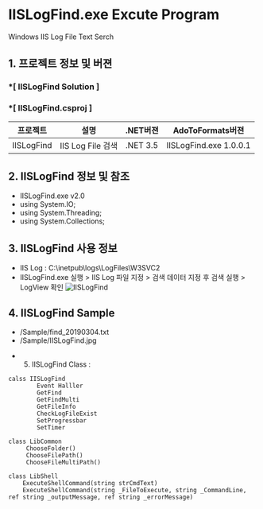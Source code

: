 # IISLogFind.exe Excute Program 
Windows IIS Log File Text Serch

## 1. 프로젝트 정보 및 버젼

### *[ IISLogFind Solution ]	
### *[ IISLogFind.csproj ]	

| 프로젝트 | 설명 | .NET버젼 | AdoToFormats버젼 |
| -------- | -------- | -------- | -------- |
| IISLogFind | IIS Log File 검색	| .NET 3.5	| IISLogFind.exe 1.0.0.1 |

## 2. IISLogFind 정보 및 참조
- IISLogFind.exe v2.0
- using System.IO;
- using System.Threading;
- using System.Collections;

## 3. IISLogFind 사용 정보
* IIS Log : C:\inetpub\logs\LogFiles\W3SVC2
* IISLogFind.exe 실행 > IIS Log 파일 지정 > 검색 데이터 지정 후 검색 실행 > LogView 확인
![IISLogFind](https://user-images.githubusercontent.com/49525161/56466030-bbee7a00-6445-11e9-870c-f133b6a4ad6c.jpg)

## 4. IISLogFind Sample
- /Sample/find_20190304.txt
- /Sample/IISLogFind.jpg

* 5. IISLogFind Class :
```
calss IISLogFind
		Event Halller
		GetFind
		GetFindMulti
		GetFileInfo
		CheckLogFileExist
		SetProgressbar
		SetTimer

class LibCommon
	 ChooseFolder()
	 ChooseFilePath()
	 ChooseFileMultiPath()

class LibShell
	ExecuteShellCommand(string strCmdText) 
	ExecuteShellCommand(string _FileToExecute, string _CommandLine, ref string _outputMessage, ref string _errorMessage)
```
